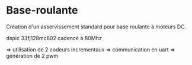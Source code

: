 Base-roulante
=============


Création d'un asservissement standard pour base roulante à moteurs DC.

dspic 33fj128mc802 cadencé à 80Mhz

=> utilisation de 2 codeurs incrementaux
=> communication en uart
=> génération de 2 pwm

